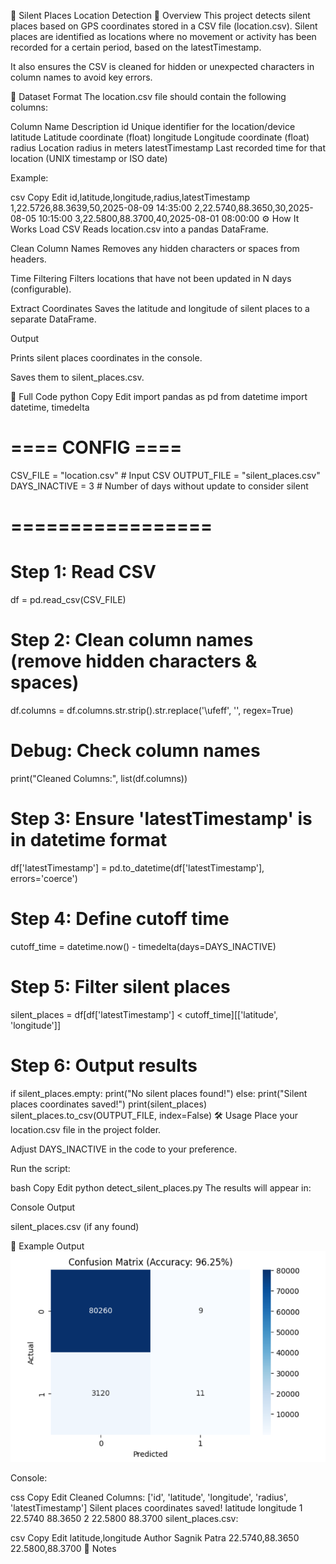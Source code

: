 📍 Silent Places Location Detection
📖 Overview
This project detects silent places based on GPS coordinates stored in a CSV file (location.csv).
Silent places are identified as locations where no movement or activity has been recorded for a certain period, based on the latestTimestamp.

It also ensures the CSV is cleaned for hidden or unexpected characters in column names to avoid key errors.

📂 Dataset Format
The location.csv file should contain the following columns:

Column Name	Description
id	Unique identifier for the location/device
latitude	Latitude coordinate (float)
longitude	Longitude coordinate (float)
radius	Location radius in meters
latestTimestamp	Last recorded time for that location (UNIX timestamp or ISO date)

Example:

csv
Copy
Edit
id,latitude,longitude,radius,latestTimestamp
1,22.5726,88.3639,50,2025-08-09 14:35:00
2,22.5740,88.3650,30,2025-08-05 10:15:00
3,22.5800,88.3700,40,2025-08-01 08:00:00
⚙️ How It Works
Load CSV
Reads location.csv into a pandas DataFrame.

Clean Column Names
Removes any hidden characters or spaces from headers.

Time Filtering
Filters locations that have not been updated in N days (configurable).

Extract Coordinates
Saves the latitude and longitude of silent places to a separate DataFrame.

Output

Prints silent places coordinates in the console.

Saves them to silent_places.csv.

📜 Full Code
python
Copy
Edit
import pandas as pd
from datetime import datetime, timedelta

# ==== CONFIG ====
CSV_FILE = "location.csv"   # Input CSV
OUTPUT_FILE = "silent_places.csv"
DAYS_INACTIVE = 3  # Number of days without update to consider silent
# =================

# Step 1: Read CSV
df = pd.read_csv(CSV_FILE)

# Step 2: Clean column names (remove hidden characters & spaces)
df.columns = df.columns.str.strip().str.replace('\ufeff', '', regex=True)

# Debug: Check column names
print("Cleaned Columns:", list(df.columns))

# Step 3: Ensure 'latestTimestamp' is in datetime format
df['latestTimestamp'] = pd.to_datetime(df['latestTimestamp'], errors='coerce')

# Step 4: Define cutoff time
cutoff_time = datetime.now() - timedelta(days=DAYS_INACTIVE)

# Step 5: Filter silent places
silent_places = df[df['latestTimestamp'] < cutoff_time][['latitude', 'longitude']]

# Step 6: Output results
if silent_places.empty:
    print("No silent places found!")
else:
    print("Silent places coordinates saved!")
    print(silent_places)
    silent_places.to_csv(OUTPUT_FILE, index=False)
🛠 Usage
Place your location.csv file in the project folder.

Adjust DAYS_INACTIVE in the code to your preference.

Run the script:

bash
Copy
Edit
python detect_silent_places.py
The results will appear in:

Console Output

silent_places.csv (if any found)

📌 Example Output
![Output Screenshot](Heatmap.png)

Console:

css
Copy
Edit
Cleaned Columns: ['id', 'latitude', 'longitude', 'radius', 'latestTimestamp']
Silent places coordinates saved!
   latitude  longitude
1  22.5740   88.3650
2  22.5800   88.3700
silent_places.csv:

csv
Copy
Edit
latitude,longitude
Author
Sagnik Patra
22.5740,88.3650
22.5800,88.3700
🧠 Notes
